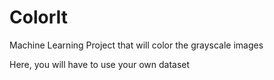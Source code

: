 # ColorIt
Machine Learning Project that will color the grayscale images



Here, you will have to use your own dataset
